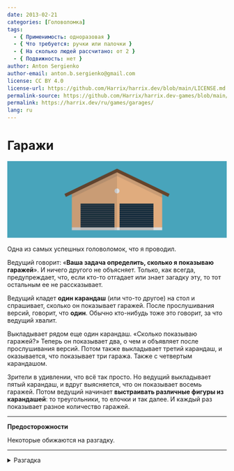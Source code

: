 ```yaml
---
date: 2013-02-21
categories: [Головоломка]
tags:
  - { Применимость: одноразовая }
  - { Что требуется: ручки или палочки }
  - { На сколько людей рассчитано: от 2 }
  - { Подвижность: нет }
author: Anton Sergienko
author-email: anton.b.sergienko@gmail.com
license: CC BY 4.0
license-url: https://github.com/Harrix/harrix.dev/blob/main/LICENSE.md
permalink-source: https://github.com/Harrix/harrix.dev-games/blob/main/garages/garages.md
permalink: https://harrix.dev/ru/games/garages/
lang: ru
---
```


# Гаражи

![Featured image](featured-image.svg)

Одна из самых успешных головоломок, что я проводил.

Ведущий говорит: «**Ваша задача определить, сколько я показываю гаражей**». И ничего другого не объясняет. Только, как всегда, предупреждает, что, если кто-то отгадает или знает загадку эту, то тот остальным ее не рассказывает.

Ведущий кладет **один карандаш** (или что-то другое) на стол и спрашивает, сколько он показывает гаражей. После прослушивания версий, говорит, что **один**. Обычно кто-нибудь тоже это говорит, за что ведущий хвалит.

Выкладывает рядом еще один карандаш. «Сколько показываю гаражей?» Теперь он показывает два, о чем и объявляет после прослушивания версий. Потом также выкладывает третий карандаш, и оказывается, что показывает три гаража. Также с четвертым карандашом.

Зрители в удивлении, что всё так просто. Но ведущий выкладывает пятый карандаш, и вдруг выясняется, что он показывает восемь гаражей. Потом ведущий начинает **выстраивать различные фигуры из карандашей**: то треугольники, то елочки и так далее. И каждый раз показывает разное количество гаражей.

---

**Предосторожности** <!-- !warning -->

Некоторые обижаются на разгадку.

---

<details>
<summary>Разгадка</summary>

Задача звучала как: «Ваша задача определить, сколько я показываю гаражей».

Ведущий **не говорил, что гаражи заключаются в показе фигур из карандашей**.

На самом деле после выстраивания фигуры, человек убирает руки, но кладет пальцы на край стола, как будто он придерживает крышку стола. И он на край стола выкладывает **столько пальцев, сколько показывает гаражей**.

Поэтому число гаражей может быть только **от нуля и до 10**. А показ вначале гаражей от 1 до 4 был только отвлекающим маневром. Под конец можно чуть ли не бить пальцами о стол — так люди изучают фигуры из карандашей.

Можно даже посреди игры сделать подсказку: «Расширьте своё создание».

</details>
